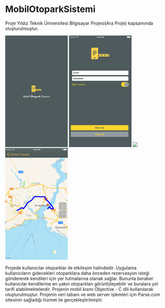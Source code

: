# MobilOtoparkSistemi

Proje Yıldız Teknik Üniversitesi Bilgisayar Projesi(Ara Proje) kapsamında oluşturulmuştur.

<img src="https://github.com/sametgolgeci/MobilOtoparkSistemi/blob/master/YüklenmeEkranı0.png" width="200px">
<img src="https://github.com/sametgolgeci/MobilOtoparkSistemi/blob/master/GirişEkranı0.png" width="200px">
<img src="https://github.com/sametgolgeci/MobilOtoparkSistemi/blob/master/ListeEkranı0.png" width="200px">
<img src="https://github.com/sametgolgeci/MobilOtoparkSistemi/blob/master/YolTarifiEkranı0.png" width="200px">

Projede kullanıcılar otoparklar ile etkileşim halindedir. Uygulama kullanıcıların gidecekleri otoparklara daha önceden rezervasyon isteği göndererek kendileri için yer tutmalarına olanak sağlar. Bununla beraber kullanıcılar kendilerine en yakın otoparkları görüntüleyebilir ve buralara yol tarifi alabilmektelerdir. Projenin mobil kısmı Objective - C dili kullanılarak oluşturulmuştur. Projenin veri tabanı ve web server işlemleri için Parse.com sitesinin sağladığı hizmet ile gerçekleştirilmiştir.
